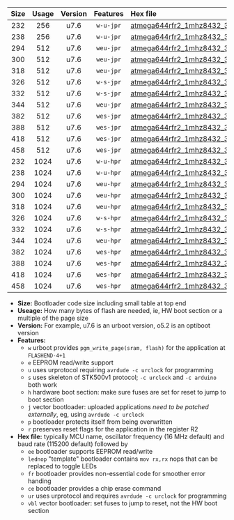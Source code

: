 |Size|Usage|Version|Features|Hex file|
|:-:|:-:|:-:|:-:|:--|
|232|256|u7.6|`w-u-jpr`|[atmega644rfr2_1mhz8432_38400bps_ur_vbl.hex](https://raw.githubusercontent.com/stefanrueger/urboot/main/atmega644rfr2_1mhz8432_38400bps_ur_vbl.hex)|
|238|256|u7.6|`w-u-jpr`|[atmega644rfr2_1mhz8432_38400bps_lednop_ur_vbl.hex](https://raw.githubusercontent.com/stefanrueger/urboot/main/atmega644rfr2_1mhz8432_38400bps_lednop_ur_vbl.hex)|
|294|512|u7.6|`weu-jpr`|[atmega644rfr2_1mhz8432_38400bps_ee_ur_vbl.hex](https://raw.githubusercontent.com/stefanrueger/urboot/main/atmega644rfr2_1mhz8432_38400bps_ee_ur_vbl.hex)|
|300|512|u7.6|`weu-jpr`|[atmega644rfr2_1mhz8432_38400bps_ee_lednop_ur_vbl.hex](https://raw.githubusercontent.com/stefanrueger/urboot/main/atmega644rfr2_1mhz8432_38400bps_ee_lednop_ur_vbl.hex)|
|318|512|u7.6|`weu-jpr`|[atmega644rfr2_1mhz8432_38400bps_ee_lednop_fr_ur_vbl.hex](https://raw.githubusercontent.com/stefanrueger/urboot/main/atmega644rfr2_1mhz8432_38400bps_ee_lednop_fr_ur_vbl.hex)|
|326|512|u7.6|`w-s-jpr`|[atmega644rfr2_1mhz8432_38400bps_vbl.hex](https://raw.githubusercontent.com/stefanrueger/urboot/main/atmega644rfr2_1mhz8432_38400bps_vbl.hex)|
|332|512|u7.6|`w-s-jpr`|[atmega644rfr2_1mhz8432_38400bps_lednop_vbl.hex](https://raw.githubusercontent.com/stefanrueger/urboot/main/atmega644rfr2_1mhz8432_38400bps_lednop_vbl.hex)|
|344|512|u7.6|`weu-jpr`|[atmega644rfr2_1mhz8432_38400bps_ee_lednop_fr_ce_ur_vbl.hex](https://raw.githubusercontent.com/stefanrueger/urboot/main/atmega644rfr2_1mhz8432_38400bps_ee_lednop_fr_ce_ur_vbl.hex)|
|382|512|u7.6|`wes-jpr`|[atmega644rfr2_1mhz8432_38400bps_ee_vbl.hex](https://raw.githubusercontent.com/stefanrueger/urboot/main/atmega644rfr2_1mhz8432_38400bps_ee_vbl.hex)|
|388|512|u7.6|`wes-jpr`|[atmega644rfr2_1mhz8432_38400bps_ee_lednop_vbl.hex](https://raw.githubusercontent.com/stefanrueger/urboot/main/atmega644rfr2_1mhz8432_38400bps_ee_lednop_vbl.hex)|
|418|512|u7.6|`wes-jpr`|[atmega644rfr2_1mhz8432_38400bps_ee_lednop_fr_vbl.hex](https://raw.githubusercontent.com/stefanrueger/urboot/main/atmega644rfr2_1mhz8432_38400bps_ee_lednop_fr_vbl.hex)|
|458|512|u7.6|`wes-jpr`|[atmega644rfr2_1mhz8432_38400bps_ee_lednop_fr_ce_vbl.hex](https://raw.githubusercontent.com/stefanrueger/urboot/main/atmega644rfr2_1mhz8432_38400bps_ee_lednop_fr_ce_vbl.hex)|
|232|1024|u7.6|`w-u-hpr`|[atmega644rfr2_1mhz8432_38400bps_ur.hex](https://raw.githubusercontent.com/stefanrueger/urboot/main/atmega644rfr2_1mhz8432_38400bps_ur.hex)|
|238|1024|u7.6|`w-u-hpr`|[atmega644rfr2_1mhz8432_38400bps_lednop_ur.hex](https://raw.githubusercontent.com/stefanrueger/urboot/main/atmega644rfr2_1mhz8432_38400bps_lednop_ur.hex)|
|294|1024|u7.6|`weu-hpr`|[atmega644rfr2_1mhz8432_38400bps_ee_ur.hex](https://raw.githubusercontent.com/stefanrueger/urboot/main/atmega644rfr2_1mhz8432_38400bps_ee_ur.hex)|
|300|1024|u7.6|`weu-hpr`|[atmega644rfr2_1mhz8432_38400bps_ee_lednop_ur.hex](https://raw.githubusercontent.com/stefanrueger/urboot/main/atmega644rfr2_1mhz8432_38400bps_ee_lednop_ur.hex)|
|318|1024|u7.6|`weu-hpr`|[atmega644rfr2_1mhz8432_38400bps_ee_lednop_fr_ur.hex](https://raw.githubusercontent.com/stefanrueger/urboot/main/atmega644rfr2_1mhz8432_38400bps_ee_lednop_fr_ur.hex)|
|326|1024|u7.6|`w-s-hpr`|[atmega644rfr2_1mhz8432_38400bps.hex](https://raw.githubusercontent.com/stefanrueger/urboot/main/atmega644rfr2_1mhz8432_38400bps.hex)|
|332|1024|u7.6|`w-s-hpr`|[atmega644rfr2_1mhz8432_38400bps_lednop.hex](https://raw.githubusercontent.com/stefanrueger/urboot/main/atmega644rfr2_1mhz8432_38400bps_lednop.hex)|
|344|1024|u7.6|`weu-hpr`|[atmega644rfr2_1mhz8432_38400bps_ee_lednop_fr_ce_ur.hex](https://raw.githubusercontent.com/stefanrueger/urboot/main/atmega644rfr2_1mhz8432_38400bps_ee_lednop_fr_ce_ur.hex)|
|382|1024|u7.6|`wes-hpr`|[atmega644rfr2_1mhz8432_38400bps_ee.hex](https://raw.githubusercontent.com/stefanrueger/urboot/main/atmega644rfr2_1mhz8432_38400bps_ee.hex)|
|388|1024|u7.6|`wes-hpr`|[atmega644rfr2_1mhz8432_38400bps_ee_lednop.hex](https://raw.githubusercontent.com/stefanrueger/urboot/main/atmega644rfr2_1mhz8432_38400bps_ee_lednop.hex)|
|418|1024|u7.6|`wes-hpr`|[atmega644rfr2_1mhz8432_38400bps_ee_lednop_fr.hex](https://raw.githubusercontent.com/stefanrueger/urboot/main/atmega644rfr2_1mhz8432_38400bps_ee_lednop_fr.hex)|
|458|1024|u7.6|`wes-hpr`|[atmega644rfr2_1mhz8432_38400bps_ee_lednop_fr_ce.hex](https://raw.githubusercontent.com/stefanrueger/urboot/main/atmega644rfr2_1mhz8432_38400bps_ee_lednop_fr_ce.hex)|

- **Size:** Bootloader code size including small table at top end
- **Useage:** How many bytes of flash are needed, ie, HW boot section or a multiple of the page size
- **Version:** For example, u7.6 is an urboot version, o5.2 is an optiboot version
- **Features:**
  + `w` urboot provides `pgm_write_page(sram, flash)` for the application at `FLASHEND-4+1`
  + `e` EEPROM read/write support
  + `u` uses urprotocol requiring `avrdude -c urclock` for programming
  + `s` uses skeleton of STK500v1 protocol; `-c urclock` and `-c arduino` both work
  + `h` hardware boot section: make sure fuses are set for reset to jump to boot section
  + `j` vector bootloader: uploaded applications *need to be patched externally*, eg, using `avrdude -c urclock`
  + `p` bootloader protects itself from being overwritten
  + `r` preserves reset flags for the application in the register R2
- **Hex file:** typically MCU name, oscillator frequency (16 MHz default) and baud rate (115200 default) followed by
  + `ee` bootloader supports EEPROM read/write
  + `lednop` "template" bootloader contains `mov rx,rx` nops that can be replaced to toggle LEDs
  + `fr` bootloader provides non-essential code for smoother error handing
  + `ce` bootloader provides a chip erase command
  + `ur` uses urprotocol and requires `avrdude -c urclock` for programming
  + `vbl` vector bootloader: set fuses to jump to reset, not the HW boot section
